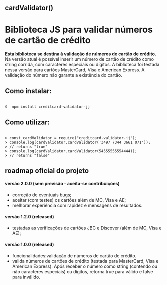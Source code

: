 ## cardValidator()

# Biblioteca JS para validar números de cartão de crédito

**Esta biblioteca se destina à validação de números de cartão de crédito.**
Na versão atual é possível inserir um número de cartão de crédito como string corrida, com caracteres especiais ou dígitos. A biblioteca foi testada nessa versão para cartões MasterCard, Visa e American Express. A validação do número não garante a existência do cartão.

## Como instalar:

```shell

$  npm install creditcard-validator-jj

```

## Como utilizar:

```node

> const cardValidator = require("creditcard-validator-jj");
> console.log(cardValidator.cardValidator('3497 7344 3661 071'));
> // returns "true"
> console.log(cardValidator.cardValidator(54555555554444));
> // returns "false"

```

## roadmap oficial do projeto

#### versão 2.0.0 (sem previsão - aceita-se contribuições)
- correção de eventuais bugs;
- aceitar (com testes) os cartões além de MC, Visa e AE;
- melhorar experiência com rapidez e mensagens de resultados.

#### versão 1.2.0 (released)
- testadas as verificações de cartões JBC e Discover (além de MC, Visa e AE);

#### versão 1.0.0 (released)
- funcionalidades:validação de números de cartão de crédito.
- valida números de cartões de crédito (testada para MasterCard, Visa e American Express). Após receber o número como string (contendo ou não caracteres especiais) ou dígitos, retorna true para válido e false para inválido. 